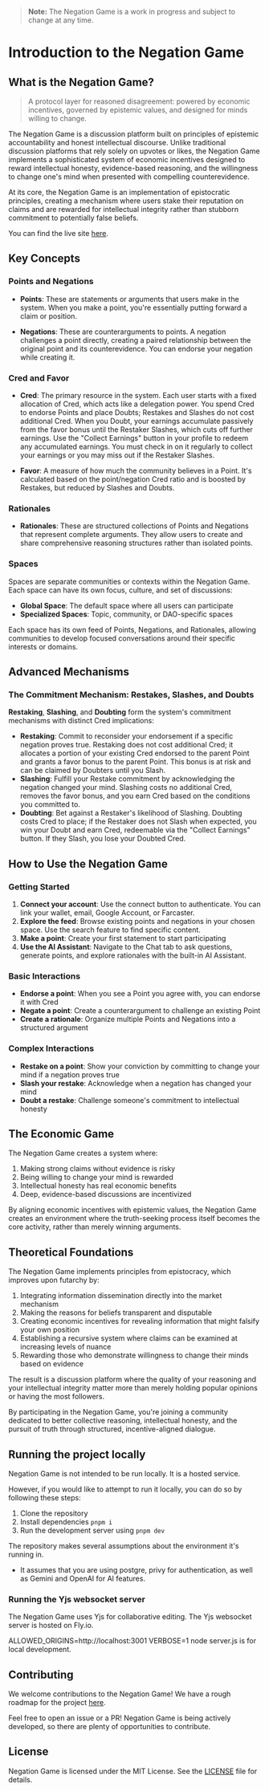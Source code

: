 > **Note:** The Negation Game is a work in progress and subject to change at any time.

# Introduction to the Negation Game

## What is the Negation Game?

> A protocol layer for reasoned disagreement: powered by economic incentives, governed by epistemic values, and designed for minds willing to change.

The Negation Game is a discussion platform built on principles of epistemic accountability and honest intellectual discourse. Unlike traditional discussion platforms that rely solely on upvotes or likes, the Negation Game implements a sophisticated system of economic incentives designed to reward intellectual honesty, evidence-based reasoning, and the willingness to change one's mind when presented with compelling counterevidence.

At its core, the Negation Game is an implementation of epistocratic principles, creating a mechanism where users stake their reputation on claims and are rewarded for intellectual integrity rather than stubborn commitment to potentially false beliefs.

You can find the live site [here](https://negationgame.com).

## Key Concepts

### Points and Negations

- **Points**: These are statements or arguments that users make in the system. When you make a point, you're essentially putting forward a claim or position.

- **Negations**: These are counterarguments to points. A negation challenges a point directly, creating a paired relationship between the original point and its counterevidence. You can endorse your negation while creating it.

### Cred and Favor

- **Cred**: The primary resource in the system. Each user starts with a fixed allocation of Cred, which acts like a delegation power. You spend Cred to endorse Points and place Doubts; Restakes and Slashes do not cost additional Cred. When you Doubt, your earnings accumulate passively from the favor bonus until the Restaker Slashes, which cuts off further earnings. Use the "Collect Earnings" button in your profile to redeem any accumulated earnings. You must check in on it regularly to collect your earnings or you may miss out if the Restaker Slashes.

- **Favor**: A measure of how much the community believes in a Point. It's calculated based on the point/negation Cred ratio and is boosted by Restakes, but reduced by Slashes and Doubts.

### Rationales

- **Rationales**: These are structured collections of Points and Negations that represent complete arguments. They allow users to create and share comprehensive reasoning structures rather than isolated points.

### Spaces

Spaces are separate communities or contexts within the Negation Game. Each space can have its own focus, culture, and set of discussions:

- **Global Space**: The default space where all users can participate
- **Specialized Spaces**: Topic, community, or DAO-specific spaces

Each space has its own feed of Points, Negations, and Rationales, allowing communities to develop focused conversations around their specific interests or domains.

## Advanced Mechanisms

### The Commitment Mechanism: Restakes, Slashes, and Doubts

**Restaking**, **Slashing**, and **Doubting** form the system's commitment mechanisms with distinct Cred implications:

- **Restaking**: Commit to reconsider your endorsement if a specific negation proves true. Restaking does not cost additional Cred; it allocates a portion of your existing Cred endorsed to the parent Point and grants a favor bonus to the parent Point. This bonus is at risk and can be claimed by Doubters until you Slash.
- **Slashing**: Fulfill your Restake commitment by acknowledging the negation changed your mind. Slashing costs no additional Cred, removes the favor bonus, and you earn Cred based on the conditions you committed to.
- **Doubting**: Bet against a Restaker's likelihood of Slashing. Doubting costs Cred to place; if the Restaker does not Slash when expected, you win your Doubt and earn Cred, redeemable via the "Collect Earnings" button. If they Slash, you lose your Doubted Cred.


## How to Use the Negation Game

### Getting Started

1. **Connect your account**: Use the connect button to authenticate. You can link your wallet, email, Google Account, or Farcaster.
2. **Explore the feed**: Browse existing points and negations in your chosen space. Use the search feature to find specific content.
3. **Make a point**: Create your first statement to start participating
4. **Use the AI Assistant**: Navigate to the Chat tab to ask questions, generate points, and explore rationales with the built-in AI Assistant.

### Basic Interactions

- **Endorse a point**: When you see a Point you agree with, you can endorse it with Cred
- **Negate a point**: Create a counterargument to challenge an existing Point
- **Create a rationale**: Organize multiple Points and Negations into a structured argument

### Complex Interactions

- **Restake on a point**: Show your conviction by committing to change your mind if a negation proves true
- **Slash your restake**: Acknowledge when a negation has changed your mind
- **Doubt a restake**: Challenge someone's commitment to intellectual honesty

## The Economic Game

The Negation Game creates a system where:

1. Making strong claims without evidence is risky
2. Being willing to change your mind is rewarded
3. Intellectual honesty has real economic benefits
4. Deep, evidence-based discussions are incentivized

By aligning economic incentives with epistemic values, the Negation Game creates an environment where the truth-seeking process itself becomes the core activity, rather than merely winning arguments.

## Theoretical Foundations

The Negation Game implements principles from epistocracy, which improves upon futarchy by:

1. Integrating information dissemination directly into the market mechanism
2. Making the reasons for beliefs transparent and disputable
3. Creating economic incentives for revealing information that might falsify your own position
4. Establishing a recursive system where claims can be examined at increasing levels of nuance
5. Rewarding those who demonstrate willingness to change their minds based on evidence

The result is a discussion platform where the quality of your reasoning and your intellectual integrity matter more than merely holding popular opinions or having the most followers.

By participating in the Negation Game, you're joining a community dedicated to better collective reasoning, intellectual honesty, and the pursuit of truth through structured, incentive-aligned dialogue.

## Running the project locally

Negation Game is not intended to be run locally. It is a hosted service.

However, if you would like to attempt to run it locally, you can do so by following these steps:

1. Clone the repository
2. Install dependencies `pnpm i`
3. Run the development server using `pnpm dev`

The repository makes several assumptions about the environment it's running in.

- It assumes that you are using postgre, privy for authentication, as well as Gemini and OpenAI for AI features.

### Running the Yjs websocket server

The Negation Game uses Yjs for collaborative editing. The Yjs websocket server is hosted on Fly.io.

ALLOWED_ORIGINS=http://localhost:3001 VERBOSE=1 node server.js is for local development.



## Contributing

We welcome contributions to the Negation Game! We have a rough roadmap for the project [here](https://github.com/orgs/network-goods-institute/projects/1/views/1).

Feel free to open an issue or a PR! Negation Game is being actively developed, so there are plenty of opportunities to contribute.

## License

Negation Game is licensed under the MIT License. See the [LICENSE](LICENSE) file for details.
